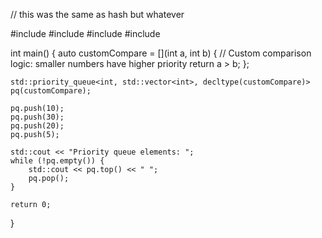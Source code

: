 // this was the same as hash but whatever

#include <iostream>
#include <queue>
#include <vector>
#include <functional>

int main() {
    auto customCompare = [](int a, int b) {
        // Custom comparison logic: smaller numbers have higher priority
        return a > b;
    };

    std::priority_queue<int, std::vector<int>, decltype(customCompare)> pq(customCompare);

    pq.push(10);
    pq.push(30);
    pq.push(20);
    pq.push(5);

    std::cout << "Priority queue elements: ";
    while (!pq.empty()) {
        std::cout << pq.top() << " ";
        pq.pop();
    }

    return 0;
}
